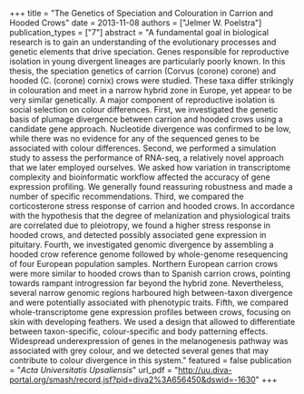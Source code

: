 +++
title = "The Genetics of Speciation and Colouration in Carrion and Hooded Crows"
date = 2013-11-08
authors = ["Jelmer W. Poelstra"]
publication_types = ["7"]
abstract = "A fundamental goal in biological research is to gain an understanding of the evolutionary processes and genetic elements that drive speciation. Genes responsible for reproductive isolation in young divergent lineages are particularly poorly known. In this thesis, the speciation genetics of carrion (Corvus (corone) corone) and hooded (C. (corone) cornix) crows were studied. These taxa differ strikingly in colouration and meet in a narrow hybrid zone in Europe, yet appear to be very similar genetically. A major component of reproductive isolation is social selection on colour differences. First, we investigated the genetic basis of plumage divergence between carrion and hooded crows using a candidate gene approach. Nucleotide divergence was confirmed to be low, while there was no evidence for any of the sequenced genes to be associated with colour differences. Second, we performed a simulation study to assess the performance of RNA-seq, a relatively novel approach that we later employed ourselves. We asked how variation in transcriptome complexity and bioinformatic workflow affected the accuracy of gene expression profiling. We generally found reassuring robustness and made a number of specific recommendations. Third, we compared the corticosterone stress response of carrion and hooded crows. In accordance with the hypothesis that the degree of melanization and physiological traits are correlated due to pleiotropy, we found a higher stress response in hooded crows, and detected possibly associated gene expression in pituitary. Fourth, we investigated genomic divergence by assembling a hooded crow reference genome followed by whole-genome resequencing of four European population samples. Northern European carrion crows were more similar to hooded crows than to Spanish carrion crows, pointing towards rampant introgression far beyond the hybrid zone. Nevertheless, several narrow genomic regions harboured high between-taxon divergence and were potentially associated with phenotypic traits. Fifth, we compared whole-transcriptome gene expression profiles between crows, focusing on skin with developing feathers. We used a design that allowed to differentiate between taxon-specific, colour-specific and body patterning effects. Widespread underexpression of genes in the melanogenesis pathway was associated with grey colour, and we detected several genes that may contribute to colour divergence in this system."
featured = false
publication = "*Acta Universitatis Upsaliensis*"
url_pdf = "http://uu.diva-portal.org/smash/record.jsf?pid=diva2%3A656450&dswid=-1630"
+++

